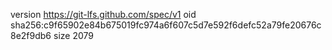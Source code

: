 version https://git-lfs.github.com/spec/v1
oid sha256:c9f65902e84b675019fc974a6f607c5d7e592f6defc52a79fe20676c8e2f9db6
size 2079
